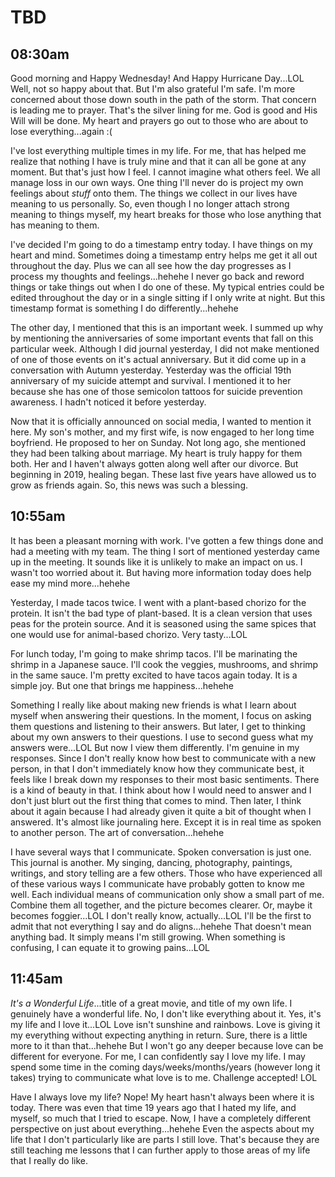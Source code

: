 # TBD

## 08:30am

Good morning and Happy Wednesday! And Happy Hurricane Day...LOL Well, not so happy about that. But I'm also grateful I'm safe. I'm more concerned about those down south in the path of the storm. That concern is leading me to prayer. That's the silver lining for me. God is good and His Will will be done. My heart and prayers go out to those who are about to lose everything...again :(

I've lost everything multiple times in my life. For me, that has helped me realize that nothing I have is truly mine and that it can all be gone at any moment. But that's just how I feel. I cannot imagine what others feel. We all manage loss in our own ways. One thing I'll never do is project my own feelings about *stuff* onto them. The things we collect in our lives have meaning to us personally. So, even though I no longer attach strong meaning to things myself, my heart breaks for those who lose anything that has meaning to them.

I've decided I'm going to do a timestamp entry today. I have things on my heart and mind. Sometimes doing a timestamp entry helps me get it all out throughout the day. Plus we can all see how the day progresses as I process my thoughts and feelings...hehehe I never go back and reword things or take things out when I do one of these. My typical entries could be edited throughout the day or in a single sitting if I only write at night. But this timestamp format is something I do differently...hehehe

The other day, I mentioned that this is an important week. I summed up why by mentioning the anniversaries of some important events that fall on this particular week. Although I did journal yesterday, I did not make mentioned of one of those events on it's actual anniversary. But it did come up in a conversation with Autumn yesterday. Yesterday was the official 19th anniversary of my suicide attempt and survival. I mentioned it to her because she has one of those semicolon tattoos for suicide prevention awareness. I hadn't noticed it before yesterday.

Now that it is officially announced on social media, I wanted to mention it here. My son's mother, and my first wife, is now engaged to her long time boyfriend. He proposed to her on Sunday. Not long ago, she mentioned they had been talking about marriage. My heart is truly happy for them both. Her and I haven't always gotten along well after our divorce. But beginning in 2019, healing began. These last five years have allowed us to grow as friends again. So, this news was such a blessing.

## 10:55am

It has been a pleasant morning with work. I've gotten a few things done and had a meeting with my team. The thing I sort of mentioned yesterday came up in the meeting. It sounds like it is unlikely to make an impact on us. I wasn't too worried about it. But having more information today does help ease my mind more...hehehe

Yesterday, I made tacos twice. I went with a plant-based chorizo for the protein. It isn't the bad type of plant-based. It is a clean version that uses peas for the protein source. And it is seasoned using the same spices that one would use for animal-based chorizo. Very tasty...LOL

For lunch today, I'm going to make shrimp tacos. I'll be marinating the shrimp in a Japanese sauce. I'll cook the veggies, mushrooms, and shrimp in the same sauce. I'm pretty excited to have tacos again today. It is a simple joy. But one that brings me happiness...hehehe

Something I really like about making new friends is what I learn about myself when answering their questions. In the moment, I focus on asking them questions and listening to their answers. But later, I get to thinking about my own answers to their questions. I use to second guess what my answers were...LOL But now I view them differently. I'm genuine in my responses. Since I don't really know how best to communicate with a new person, in that I don't immediately know how they communicate best, it feels like I break down my responses to their most basic sentiments. There is a kind of beauty in that. I think about how I would need to answer and I don't just blurt out the first thing that comes to mind. Then later, I think about it again because I had already given it quite a bit of thought when I answered. It's almost like journaling here. Except it is in real time as spoken to another person. The art of conversation...hehehe

I have several ways that I communicate. Spoken conversation is just one. This journal is another. My singing, dancing, photography, paintings, writings, and story telling are a few others. Those who have experienced all of these various ways I communicate have probably gotten to know me well. Each individual means of communication only show a small part of me. Combine them all together, and the picture becomes clearer. Or, maybe it becomes foggier...LOL I don't really know, actually...LOL I'll be the first to admit that not everything I say and do aligns...hehehe That doesn't mean anything bad. It simply means I'm still growing. When something is confusing, I can equate it to growing pains...LOL

## 11:45am

*It's a Wonderful Life*...title of a great movie, and title of my own life. I genuinely have a wonderful life. No, I don't like everything about it. Yes, it's my life and I love it...LOL Love isn't sunshine and rainbows. Love is giving it my everything without expecting anything in return. Sure, there is a little more to it than that...hehehe But I won't go any deeper because love can be different for everyone. For me, I can confidently say I love my life. I may spend some time in the coming days/weeks/months/years (however long it takes) trying to communicate what love is to me. Challenge accepted! LOL

Have I always love my life? Nope! My heart hasn't always been where it is today. There was even that time 19 years ago that I hated my life, and myself, so much that I tried to escape. Now, I have a completely different perspective on just about everything...hehehe Even the aspects about my life that I don't particularly like are parts I still love. That's because they are still teaching me lessons that I can further apply to those areas of my life that I really do like.

